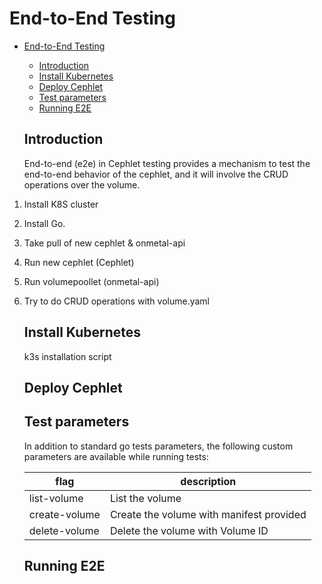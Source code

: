 # End-to-End Testing

- [End-to-End Testing](#end-to-end-testing)
   - [Introduction](#introduction)
   - [Install Kubernetes](#install-kubernetes)
   - [Deploy Cephlet](#deploy-Cephlet)
   - [Test parameters](#test-parameters)
   - [Running E2E](#running-e2e)


   ## Introduction
   End-to-end (e2e) in Cephlet testing provides a mechanism to test the end-to-end behavior
   of the cephlet, and it will involve the CRUD operations over the volume.
1. Install K8S cluster
2. Install Go.
3. Take pull of new cephlet & onmetal-api
4. Run new cephlet (Cephlet)
5. Run volumepoollet (onmetal-api)
6. Try to do CRUD operations with volume.yaml

   ## Install Kubernetes
   k3s installation script

   ## Deploy Cephlet

   ## Test parameters

   In addition to standard go tests parameters, the following custom parameters are
  available while running tests:

    | flag              | description                                                                                       |
    | ----------------- | ------------------------------------------------------------------------------------------------- |
    | list-volume    | List the volume  |
    | create-volume  | Create the volume with manifest provided |
    | delete-volume  | Delete the volume with Volume ID  |

   ## Running E2E